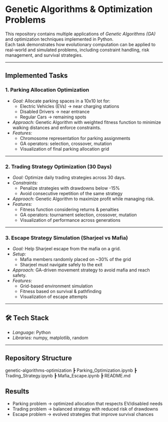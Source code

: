 # Genetic Algorithms & Optimization Problems

This repository contains multiple applications of *Genetic Algorithms (GA)* and optimization techniques implemented in Python.  
Each task demonstrates how evolutionary computation can be applied to real-world and simulated problems, including constraint handling, risk management, and survival strategies.

---

## Implemented Tasks

### 1. Parking Allocation Optimization
- *Goal:* Allocate parking spaces in a 10x10 lot for:
  - Electric Vehicles (EVs) → near charging stations  
  - Disabled Drivers → near entrance  
  - Regular Cars → remaining spots  
- *Approach:* Genetic Algorithm with weighted fitness function to minimize walking distances and enforce constraints.  
- *Features:*
  - Chromosome representation for parking assignments  
  - GA operators: selection, crossover, mutation  
  - Visualization of final parking allocation grid  

---

### 2. Trading Strategy Optimization (30 Days)
- *Goal:* Optimize daily trading strategies across 30 days.  
- *Constraints:*  
  - Penalize strategies with drawdowns below -15%  
  - Avoid consecutive repetition of the same strategy  
- *Approach:* Genetic Algorithm to maximize profit while managing risk.  
- *Features:*  
  - Fitness function considering returns & penalties  
  - GA operators: tournament selection, crossover, mutation  
  - Visualization of performance across generations  

---

### 3. Escape Strategy Simulation (Sharjeel vs Mafia)
- *Goal:* Help Sharjeel escape from the mafia on a grid.  
- *Setup:*  
  - Mafia members randomly placed on ~30% of the grid  
  - Sharjeel must navigate safely to the exit  
- *Approach:* GA-driven movement strategy to avoid mafia and reach safety.  
- *Features:*  
  - Grid-based environment simulation  
  - Fitness based on survival & pathfinding  
  - Visualization of escape attempts  

---

## 🛠 Tech Stack
- *Language:* Python  
- *Libraries:* numpy, matplotlib, random  

---

##  Repository Structure
genetic-algorithms-optimization
┣  Parking_Optimization.ipynb
┣  Trading_Strategy.ipynb
┣  Mafia_Escape.ipynb
┣  README.md

## Results
- Parking problem → optimized allocation that respects EV/disabled needs  
- Trading problem → balanced strategy with reduced risk of drawdowns  
- Escape problem → evolved strategies that improve survival chances
